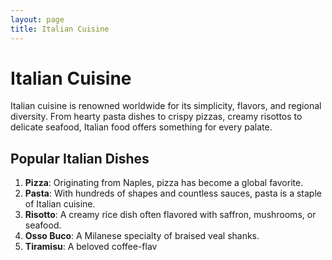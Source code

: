```yaml
---
layout: page
title: Italian Cuisine
---
```


# Italian Cuisine

Italian cuisine is renowned worldwide for its simplicity, flavors, and regional diversity. From hearty pasta dishes to crispy pizzas, creamy risottos to delicate seafood, Italian food offers something for every palate.

## Popular Italian Dishes

1. **Pizza**: Originating from Naples, pizza has become a global favorite.
2. **Pasta**: With hundreds of shapes and countless sauces, pasta is a staple of Italian cuisine.
3. **Risotto**: A creamy rice dish often flavored with saffron, mushrooms, or seafood.
4. **Osso Buco**: A Milanese specialty of braised veal shanks.
5. **Tiramisu**: A beloved coffee-flav